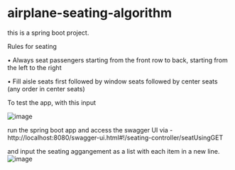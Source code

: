 # airplane-seating-algorithm
this is a spring boot project.

Rules for seating

• Always seat passengers starting from the front row to back,
starting from the left to the right

• Fill aisle seats first followed by window seats followed by center
seats (any order in center seats)

To test the app, with this input

![image](https://user-images.githubusercontent.com/25130570/138550344-a56b8623-f60e-4cc1-b175-e2c1023f3682.png)


run the spring boot app and access the swagger UI via - http://localhost:8080/swagger-ui.html#!/seating-controller/seatUsingGET


and input the seating aggangement as a list with each item in a new line.
![image](https://user-images.githubusercontent.com/25130570/138550328-5e24e69a-dbac-4016-911d-4ef17ef36e87.png)
